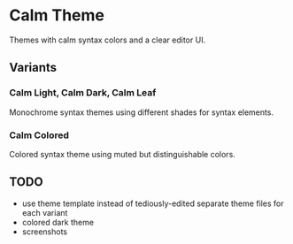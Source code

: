 # Calm Theme

Themes with calm syntax colors and a clear editor UI.

## Variants

### Calm Light, Calm Dark, Calm Leaf
Monochrome syntax themes using different shades for syntax elements.

### Calm Colored
Colored syntax theme using muted but distinguishable colors.

## TODO
- use theme template instead of tediously-edited separate theme files for each variant
- colored dark theme
- screenshots